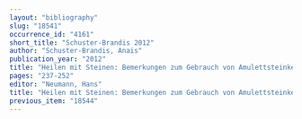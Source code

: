 ```yaml
---
layout: "bibliography"
slug: "18541"
occurrence_id: "4161"
short_title: "Schuster-Brandis 2012"
author: "Schuster-Brandis, Anais"
publication_year: "2012"
title: "Heilen mit Steinen: Bemerkungen zum Gebrauch von Amulettsteinketten"
pages: "237-252"
editor: "Neumann, Hans"
title: "Heilen mit Steinen: Bemerkungen zum Gebrauch von Amulettsteinketten"
previous_item: "18544"
---
```


